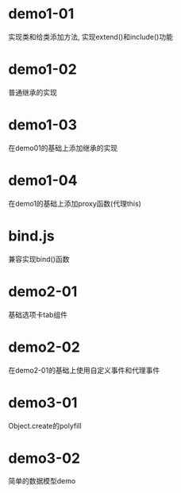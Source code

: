 # demo1-01
实现类和给类添加方法, 实现extend()和include()功能

# demo1-02
普通继承的实现

# demo1-03
在demo01的基础上添加继承的实现

# demo1-04
在demo1的基础上添加proxy函数(代理this)

# bind.js
兼容实现bind()函数

# demo2-01
基础选项卡tab组件

# demo2-02
在demo2-01的基础上使用自定义事件和代理事件

# demo3-01
Object.create的polyfill

# demo3-02
简单的数据模型demo